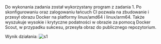 Do wykonania zadania został wykorzystany program z zadania 1.
Po skonfigurowaniu oraz zalogowaniu łańcuch CI pozwala na zbudowanie i przesył obrazu Docker na platformy linux/amd64 i linux/arm64.
Także wyszukuje wysokie i krytyczne podatności w obrazie za pomocą Docker Scout, w przypadku sukcesu, przesyła obraz do publicznego repozytorium.

Wynik działania:
![s1](https://github.com/barteker16/pawcho2/assets/122819448/0acd26da-f4e7-4459-92c7-bcd5f684184b)

